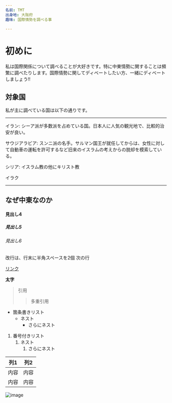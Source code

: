 ```yaml
---
名前: TMT
出身地: 大阪府
趣味: 国際情勢を調べる事
 
---
```








# 初めに

私は国際関係について調べることが大好きです。特に中東情勢に関することは頻繁に調べたりします。国際情勢に関してディベートしたい方、一緒にディベートしましょう!!

## 対象国

私が主に調べている国は以下の通りです。

---

イラン: シーア派が多数派を占めている国。日本人に人気の観光地で、比較的治安が良い。

サウジアラビア: スンニ派の名手。サルマン国王が就任してからは、女性に対して自動車の運転を許可するなど旧来のイスラムの考えからの脱却を模索している。

シリア: イスラム教の他にキリスト教

イラク

---

## なぜ中東なのか


#### 見出し4
##### 見出し5
###### 見出し6

改行は、行末に半角スペースを2個
次の行

[リンク](https://www.google.co.jp/)

**太字**

> 引用
>> 多重引用


- 箇条書きリスト
  - ネスト
    - さらにネスト


1. 番号付きリスト
   1. ネスト
      1. さらにネスト


| 列1  | 列2  |
|-----|-----|
| 内容  | 内容  |
| 内容  | 内容  |

![image](/GHPages_WebSite/assets/images/logo-150.png)
